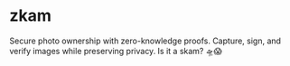 # zkam
Secure photo ownership with zero-knowledge proofs. Capture, sign, and verify images while preserving privacy. Is it a skam? 🛸😱
